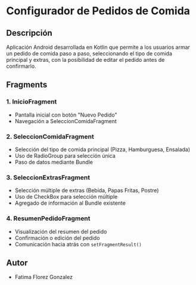 #  Configurador de Pedidos de Comida

##  Descripción
Aplicación Android desarrollada en Kotlin que permite a los usuarios armar un pedido de comida paso a paso, seleccionando el tipo de comida principal y extras, con la posibilidad de editar el pedido antes de confirmarlo.

##  Fragments

### 1. InicioFragment
- Pantalla inicial con botón "Nuevo Pedido"
- Navegación a SeleccionComidaFragment

### 2. SeleccionComidaFragment
- Selección del tipo de comida principal (Pizza, Hamburguesa, Ensalada)
- Uso de RadioGroup para selección única
- Paso de datos mediante Bundle

### 3. SeleccionExtrasFragment
- Selección múltiple de extras (Bebida, Papas Fritas, Postre)
- Uso de CheckBox para selección múltiple
- Agregado de información al Bundle existente

### 4. ResumenPedidoFragment
- Visualización del resumen del pedido
- Confirmación o edición del pedido
- Comunicación hacia atrás con `setFragmentResult()`

##  Autor
- Fatima Florez Gonzalez
